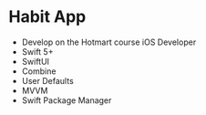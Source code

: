# Habit App

- Develop on the Hotmart course iOS Developer
- Swift 5+
- SwiftUI
- Combine
- User Defaults
- MVVM
- Swift Package Manager
